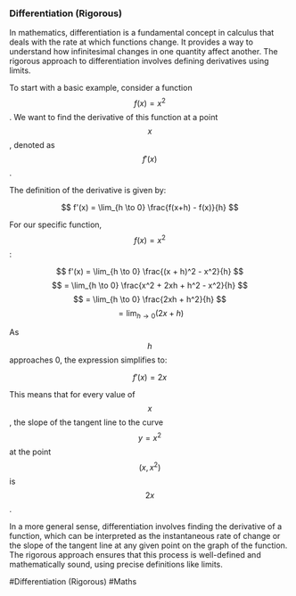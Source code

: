 ### Differentiation (Rigorous)

In mathematics, differentiation is a fundamental concept in calculus that deals with the rate at which functions change. It provides a way to understand how infinitesimal changes in one quantity affect another. The rigorous approach to differentiation involves defining derivatives using limits.

To start with a basic example, consider a function $$ f(x) = x^2 $$. We want to find the derivative of this function at a point $$ x $$, denoted as $$ f'(x) $$.

The definition of the derivative is given by:

$$ f'(x) = \lim_{h \to 0} \frac{f(x+h) - f(x)}{h} $$

For our specific function, $$ f(x) = x^2 $$:

$$ f'(x) = \lim_{h \to 0} \frac{(x + h)^2 - x^2}{h} $$
$$ = \lim_{h \to 0} \frac{x^2 + 2xh + h^2 - x^2}{h} $$
$$ = \lim_{h \to 0} \frac{2xh + h^2}{h} $$
$$ = \lim_{h \to 0} (2x + h) $$

As $$ h $$ approaches 0, the expression simplifies to:

$$ f'(x) = 2x $$

This means that for every value of $$ x $$, the slope of the tangent line to the curve $$ y = x^2 $$ at the point $$ (x, x^2) $$ is $$ 2x $$. 

In a more general sense, differentiation involves finding the derivative of a function, which can be interpreted as the instantaneous rate of change or the slope of the tangent line at any given point on the graph of the function. The rigorous approach ensures that this process is well-defined and mathematically sound, using precise definitions like limits.

#Differentiation (Rigorous) #Maths